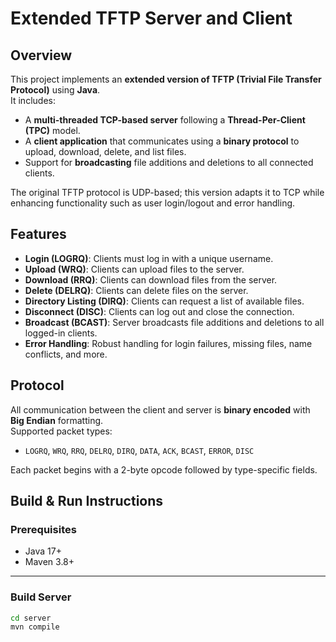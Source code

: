 # Extended TFTP Server and Client

## Overview
This project implements an **extended version of TFTP (Trivial File Transfer Protocol)** using **Java**.  
It includes:
- A **multi-threaded TCP-based server** following a **Thread-Per-Client (TPC)** model.
- A **client application** that communicates using a **binary protocol** to upload, download, delete, and list files.
- Support for **broadcasting** file additions and deletions to all connected clients.

The original TFTP protocol is UDP-based; this version adapts it to TCP while enhancing functionality such as user login/logout and error handling.

## Features
- **Login (LOGRQ)**: Clients must log in with a unique username.
- **Upload (WRQ)**: Clients can upload files to the server.
- **Download (RRQ)**: Clients can download files from the server.
- **Delete (DELRQ)**: Clients can delete files on the server.
- **Directory Listing (DIRQ)**: Clients can request a list of available files.
- **Disconnect (DISC)**: Clients can log out and close the connection.
- **Broadcast (BCAST)**: Server broadcasts file additions and deletions to all logged-in clients.
- **Error Handling**: Robust handling for login failures, missing files, name conflicts, and more.

## Protocol
All communication between the client and server is **binary encoded** with **Big Endian** formatting.  
Supported packet types:
- `LOGRQ`, `WRQ`, `RRQ`, `DELRQ`, `DIRQ`, `DATA`, `ACK`, `BCAST`, `ERROR`, `DISC`

Each packet begins with a 2-byte opcode followed by type-specific fields.

## Build & Run Instructions

### Prerequisites
- Java 17+
- Maven 3.8+

---

### Build Server
```bash
cd server
mvn compile
